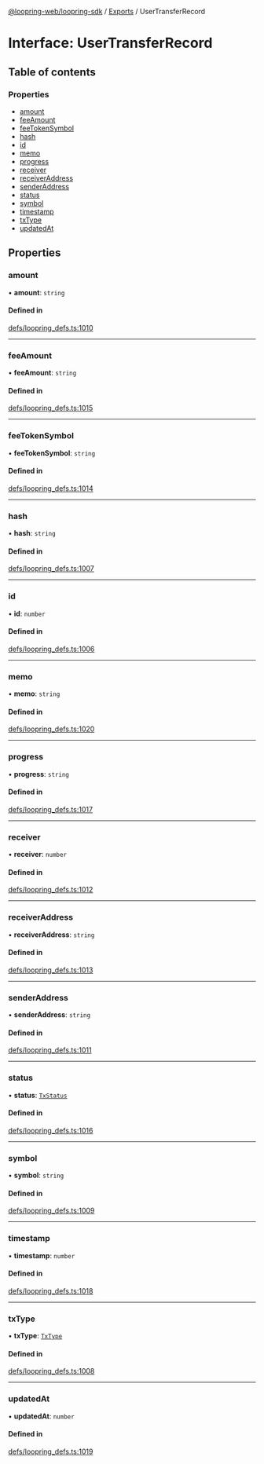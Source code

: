 [@loopring-web/loopring-sdk](../README.md) / [Exports](../modules.md) / UserTransferRecord

# Interface: UserTransferRecord

## Table of contents

### Properties

- [amount](UserTransferRecord.md#amount)
- [feeAmount](UserTransferRecord.md#feeamount)
- [feeTokenSymbol](UserTransferRecord.md#feetokensymbol)
- [hash](UserTransferRecord.md#hash)
- [id](UserTransferRecord.md#id)
- [memo](UserTransferRecord.md#memo)
- [progress](UserTransferRecord.md#progress)
- [receiver](UserTransferRecord.md#receiver)
- [receiverAddress](UserTransferRecord.md#receiveraddress)
- [senderAddress](UserTransferRecord.md#senderaddress)
- [status](UserTransferRecord.md#status)
- [symbol](UserTransferRecord.md#symbol)
- [timestamp](UserTransferRecord.md#timestamp)
- [txType](UserTransferRecord.md#txtype)
- [updatedAt](UserTransferRecord.md#updatedat)

## Properties

### amount

• **amount**: `string`

#### Defined in

[defs/loopring_defs.ts:1010](https://github.com/Loopring/loopring_sdk/blob/cd42b57/src/defs/loopring_defs.ts#L1010)

___

### feeAmount

• **feeAmount**: `string`

#### Defined in

[defs/loopring_defs.ts:1015](https://github.com/Loopring/loopring_sdk/blob/cd42b57/src/defs/loopring_defs.ts#L1015)

___

### feeTokenSymbol

• **feeTokenSymbol**: `string`

#### Defined in

[defs/loopring_defs.ts:1014](https://github.com/Loopring/loopring_sdk/blob/cd42b57/src/defs/loopring_defs.ts#L1014)

___

### hash

• **hash**: `string`

#### Defined in

[defs/loopring_defs.ts:1007](https://github.com/Loopring/loopring_sdk/blob/cd42b57/src/defs/loopring_defs.ts#L1007)

___

### id

• **id**: `number`

#### Defined in

[defs/loopring_defs.ts:1006](https://github.com/Loopring/loopring_sdk/blob/cd42b57/src/defs/loopring_defs.ts#L1006)

___

### memo

• **memo**: `string`

#### Defined in

[defs/loopring_defs.ts:1020](https://github.com/Loopring/loopring_sdk/blob/cd42b57/src/defs/loopring_defs.ts#L1020)

___

### progress

• **progress**: `string`

#### Defined in

[defs/loopring_defs.ts:1017](https://github.com/Loopring/loopring_sdk/blob/cd42b57/src/defs/loopring_defs.ts#L1017)

___

### receiver

• **receiver**: `number`

#### Defined in

[defs/loopring_defs.ts:1012](https://github.com/Loopring/loopring_sdk/blob/cd42b57/src/defs/loopring_defs.ts#L1012)

___

### receiverAddress

• **receiverAddress**: `string`

#### Defined in

[defs/loopring_defs.ts:1013](https://github.com/Loopring/loopring_sdk/blob/cd42b57/src/defs/loopring_defs.ts#L1013)

___

### senderAddress

• **senderAddress**: `string`

#### Defined in

[defs/loopring_defs.ts:1011](https://github.com/Loopring/loopring_sdk/blob/cd42b57/src/defs/loopring_defs.ts#L1011)

___

### status

• **status**: [`TxStatus`](../enums/TxStatus.md)

#### Defined in

[defs/loopring_defs.ts:1016](https://github.com/Loopring/loopring_sdk/blob/cd42b57/src/defs/loopring_defs.ts#L1016)

___

### symbol

• **symbol**: `string`

#### Defined in

[defs/loopring_defs.ts:1009](https://github.com/Loopring/loopring_sdk/blob/cd42b57/src/defs/loopring_defs.ts#L1009)

___

### timestamp

• **timestamp**: `number`

#### Defined in

[defs/loopring_defs.ts:1018](https://github.com/Loopring/loopring_sdk/blob/cd42b57/src/defs/loopring_defs.ts#L1018)

___

### txType

• **txType**: [`TxType`](../enums/TxType.md)

#### Defined in

[defs/loopring_defs.ts:1008](https://github.com/Loopring/loopring_sdk/blob/cd42b57/src/defs/loopring_defs.ts#L1008)

___

### updatedAt

• **updatedAt**: `number`

#### Defined in

[defs/loopring_defs.ts:1019](https://github.com/Loopring/loopring_sdk/blob/cd42b57/src/defs/loopring_defs.ts#L1019)
